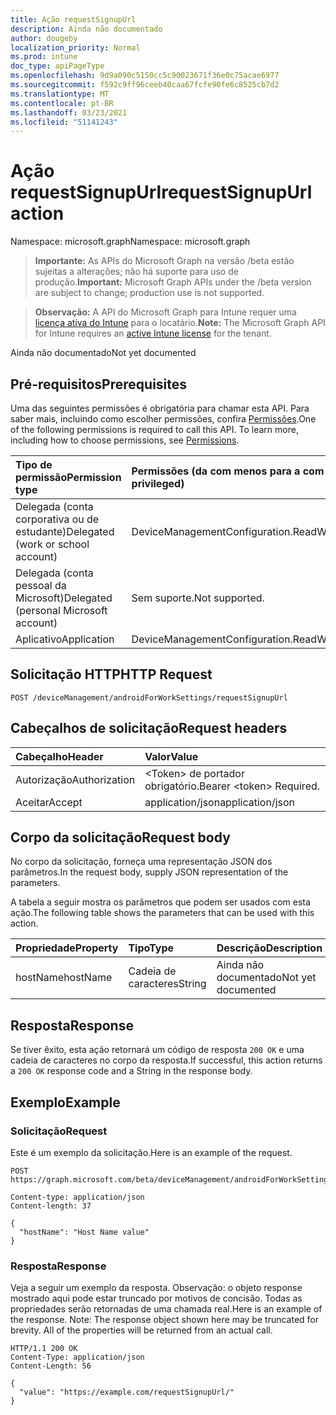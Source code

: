 ```yaml
---
title: Ação requestSignupUrl
description: Ainda não documentado
author: dougeby
localization_priority: Normal
ms.prod: intune
doc_type: apiPageType
ms.openlocfilehash: 9d9a090c5150cc5c90023671f36e0c75acae6977
ms.sourcegitcommit: f592c9ff96ceeb40caa67fcfe90fe6c8525cb7d2
ms.translationtype: MT
ms.contentlocale: pt-BR
ms.lasthandoff: 03/23/2021
ms.locfileid: "51141243"
---
```

# <a name="requestsignupurl-action"></a><span data-ttu-id="f0175-103">Ação requestSignupUrl</span><span class="sxs-lookup"><span data-stu-id="f0175-103">requestSignupUrl action</span></span>

<span data-ttu-id="f0175-104">Namespace: microsoft.graph</span><span class="sxs-lookup"><span data-stu-id="f0175-104">Namespace: microsoft.graph</span></span>

> <span data-ttu-id="f0175-105">**Importante:** As APIs do Microsoft Graph na versão /beta estão sujeitas a alterações; não há suporte para uso de produção.</span><span class="sxs-lookup"><span data-stu-id="f0175-105">**Important:** Microsoft Graph APIs under the /beta version are subject to change; production use is not supported.</span></span>

> <span data-ttu-id="f0175-106">**Observação:** A API do Microsoft Graph para Intune requer uma [licença ativa do Intune](https://go.microsoft.com/fwlink/?linkid=839381) para o locatário.</span><span class="sxs-lookup"><span data-stu-id="f0175-106">**Note:** The Microsoft Graph API for Intune requires an [active Intune license](https://go.microsoft.com/fwlink/?linkid=839381) for the tenant.</span></span>

<span data-ttu-id="f0175-107">Ainda não documentado</span><span class="sxs-lookup"><span data-stu-id="f0175-107">Not yet documented</span></span>

## <a name="prerequisites"></a><span data-ttu-id="f0175-108">Pré-requisitos</span><span class="sxs-lookup"><span data-stu-id="f0175-108">Prerequisites</span></span>
<span data-ttu-id="f0175-p101">Uma das seguintes permissões é obrigatória para chamar esta API. Para saber mais, incluindo como escolher permissões, confira [Permissões](/graph/permissions-reference).</span><span class="sxs-lookup"><span data-stu-id="f0175-p101">One of the following permissions is required to call this API. To learn more, including how to choose permissions, see [Permissions](/graph/permissions-reference).</span></span>

|<span data-ttu-id="f0175-111">Tipo de permissão</span><span class="sxs-lookup"><span data-stu-id="f0175-111">Permission type</span></span>|<span data-ttu-id="f0175-112">Permissões (da com menos para a com mais privilégios)</span><span class="sxs-lookup"><span data-stu-id="f0175-112">Permissions (from least to most privileged)</span></span>|
|:---|:---|
|<span data-ttu-id="f0175-113">Delegada (conta corporativa ou de estudante)</span><span class="sxs-lookup"><span data-stu-id="f0175-113">Delegated (work or school account)</span></span>|<span data-ttu-id="f0175-114">DeviceManagementConfiguration.ReadWrite.All</span><span class="sxs-lookup"><span data-stu-id="f0175-114">DeviceManagementConfiguration.ReadWrite.All</span></span>|
|<span data-ttu-id="f0175-115">Delegada (conta pessoal da Microsoft)</span><span class="sxs-lookup"><span data-stu-id="f0175-115">Delegated (personal Microsoft account)</span></span>|<span data-ttu-id="f0175-116">Sem suporte.</span><span class="sxs-lookup"><span data-stu-id="f0175-116">Not supported.</span></span>|
|<span data-ttu-id="f0175-117">Aplicativo</span><span class="sxs-lookup"><span data-stu-id="f0175-117">Application</span></span>|<span data-ttu-id="f0175-118">DeviceManagementConfiguration.ReadWrite.All</span><span class="sxs-lookup"><span data-stu-id="f0175-118">DeviceManagementConfiguration.ReadWrite.All</span></span>|

## <a name="http-request"></a><span data-ttu-id="f0175-119">Solicitação HTTP</span><span class="sxs-lookup"><span data-stu-id="f0175-119">HTTP Request</span></span>
<!-- {
  "blockType": "ignored"
}
-->
``` http
POST /deviceManagement/androidForWorkSettings/requestSignupUrl
```

## <a name="request-headers"></a><span data-ttu-id="f0175-120">Cabeçalhos de solicitação</span><span class="sxs-lookup"><span data-stu-id="f0175-120">Request headers</span></span>
|<span data-ttu-id="f0175-121">Cabeçalho</span><span class="sxs-lookup"><span data-stu-id="f0175-121">Header</span></span>|<span data-ttu-id="f0175-122">Valor</span><span class="sxs-lookup"><span data-stu-id="f0175-122">Value</span></span>|
|:---|:---|
|<span data-ttu-id="f0175-123">Autorização</span><span class="sxs-lookup"><span data-stu-id="f0175-123">Authorization</span></span>|<span data-ttu-id="f0175-124">&lt;Token&gt; de portador obrigatório.</span><span class="sxs-lookup"><span data-stu-id="f0175-124">Bearer &lt;token&gt; Required.</span></span>|
|<span data-ttu-id="f0175-125">Aceitar</span><span class="sxs-lookup"><span data-stu-id="f0175-125">Accept</span></span>|<span data-ttu-id="f0175-126">application/json</span><span class="sxs-lookup"><span data-stu-id="f0175-126">application/json</span></span>|

## <a name="request-body"></a><span data-ttu-id="f0175-127">Corpo da solicitação</span><span class="sxs-lookup"><span data-stu-id="f0175-127">Request body</span></span>
<span data-ttu-id="f0175-128">No corpo da solicitação, forneça uma representação JSON dos parâmetros.</span><span class="sxs-lookup"><span data-stu-id="f0175-128">In the request body, supply JSON representation of the parameters.</span></span>

<span data-ttu-id="f0175-129">A tabela a seguir mostra os parâmetros que podem ser usados com esta ação.</span><span class="sxs-lookup"><span data-stu-id="f0175-129">The following table shows the parameters that can be used with this action.</span></span>

|<span data-ttu-id="f0175-130">Propriedade</span><span class="sxs-lookup"><span data-stu-id="f0175-130">Property</span></span>|<span data-ttu-id="f0175-131">Tipo</span><span class="sxs-lookup"><span data-stu-id="f0175-131">Type</span></span>|<span data-ttu-id="f0175-132">Descrição</span><span class="sxs-lookup"><span data-stu-id="f0175-132">Description</span></span>|
|:---|:---|:---|
|<span data-ttu-id="f0175-133">hostName</span><span class="sxs-lookup"><span data-stu-id="f0175-133">hostName</span></span>|<span data-ttu-id="f0175-134">Cadeia de caracteres</span><span class="sxs-lookup"><span data-stu-id="f0175-134">String</span></span>|<span data-ttu-id="f0175-135">Ainda não documentado</span><span class="sxs-lookup"><span data-stu-id="f0175-135">Not yet documented</span></span>|



## <a name="response"></a><span data-ttu-id="f0175-136">Resposta</span><span class="sxs-lookup"><span data-stu-id="f0175-136">Response</span></span>
<span data-ttu-id="f0175-137">Se tiver êxito, esta ação retornará um código de resposta `200 OK` e uma cadeia de caracteres no corpo da resposta.</span><span class="sxs-lookup"><span data-stu-id="f0175-137">If successful, this action returns a `200 OK` response code and a String in the response body.</span></span>

## <a name="example"></a><span data-ttu-id="f0175-138">Exemplo</span><span class="sxs-lookup"><span data-stu-id="f0175-138">Example</span></span>

### <a name="request"></a><span data-ttu-id="f0175-139">Solicitação</span><span class="sxs-lookup"><span data-stu-id="f0175-139">Request</span></span>
<span data-ttu-id="f0175-140">Este é um exemplo da solicitação.</span><span class="sxs-lookup"><span data-stu-id="f0175-140">Here is an example of the request.</span></span>
``` http
POST https://graph.microsoft.com/beta/deviceManagement/androidForWorkSettings/requestSignupUrl

Content-type: application/json
Content-length: 37

{
  "hostName": "Host Name value"
}
```

### <a name="response"></a><span data-ttu-id="f0175-141">Resposta</span><span class="sxs-lookup"><span data-stu-id="f0175-141">Response</span></span>
<span data-ttu-id="f0175-p102">Veja a seguir um exemplo da resposta. Observação: o objeto response mostrado aqui pode estar truncado por motivos de concisão. Todas as propriedades serão retornadas de uma chamada real.</span><span class="sxs-lookup"><span data-stu-id="f0175-p102">Here is an example of the response. Note: The response object shown here may be truncated for brevity. All of the properties will be returned from an actual call.</span></span>
``` http
HTTP/1.1 200 OK
Content-Type: application/json
Content-Length: 56

{
  "value": "https://example.com/requestSignupUrl/"
}
```





